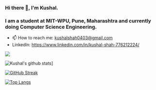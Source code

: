 ### Hi there 👋, I'm Kushal.
### I am a student at MIT-WPU, Pune, Maharashtra and currently doing Computer Science Engineering.
<!--  ![visitors](https://visitor-badge.glitch.me/badge?page_id=Kushal0409.461898592&left_color=green&right_color=red) -->
- 📫 How to reach me: kushalshah0403@gmail.com
- LinkedIn: https://www.linkedin.com/in/kushal-shah-776212224/
  
![](https://komarev.com/ghpvc/?username=Kushal0409&color=green)

![Kushal's github stats](https://github-readme-stats.vercel.app/api?username=Kushal0409&count_private=true&show_icons=true&theme=radical&hide_rank=false)]

[![GitHub Streak](https://github-readme-streak-stats.herokuapp.com?user=Kushal0409&theme=chartreuse-dark&date_format=M%20j%5B%2C%20Y%5D)](https://git.io/streak-stats)

[![Top Langs](https://github-readme-stats.vercel.app/api/top-langs/?username=Kushal0409&layout=donut-vertical)](https://github.com/Kushal0409/github-readme-stats)
